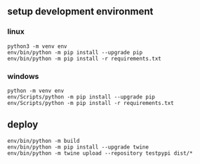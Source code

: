 ## setup development environment

### linux

```shell
python3 -m venv env
env/bin/python -m pip install --upgrade pip
env/bin/python -m pip install -r requirements.txt
```

### windows

```shell
python -m venv env
env/Scripts/python -m pip install --upgrade pip
env/Scripts/python -m pip install -r requirements.txt
```

## deploy

```
env/bin/python -m build
env/bin/python -m pip install --upgrade twine
env/bin/python -m twine upload --repository testpypi dist/*
```
